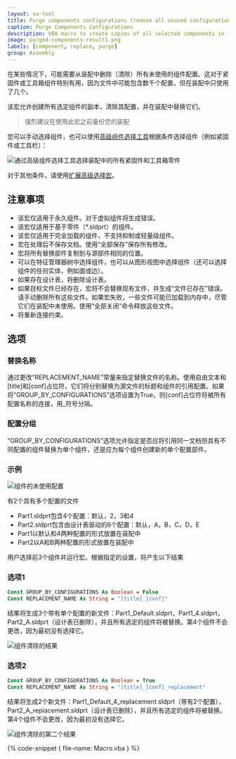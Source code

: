 ```yaml
---
layout: sw-tool
title: Purge components configurations (remove all unused configurations) from SOLIDWORKS assembly
caption: Purge Components Configurations
description: VBA macro to create copies of all selected components in the assembly and purge configurations in each of them
image: purged-components-result1.png
labels: [component, replace, purge]
group: Assembly
---
```

在某些情况下，可能需要从装配中删除（清除）所有未使用的组件配置。这对于紧固件或工具箱组件特别有用，因为文件中可能包含数千个配置，但在装配中只使用了几个。

该宏允许创建所有选定组件的副本，清除其配置，并在装配中替换它们。

> 强烈建议在使用此宏之前备份您的装配

您可以手动选择组件，也可以使用[高级组件选择工具](https://help.solidworks.com/2016/English/SolidWorks/sldworks/c_Advanced_Component_Selection_SWassy.htm)根据条件选择组件（例如紧固件或工具栏）：

![通过高级组件选择工具选择装配中的所有紧固件和工具箱零件](advanced-component-selection.png)

对于其他条件，请使用[扩展高级选择宏](/solidworks-api/document/assembly/components/advanced-selection/)。

## 注意事项

* 该宏仅适用于永久组件。对于虚拟组件将生成错误。
* 该宏仅适用于基于零件（*.sldprt）的组件。
* 该宏仅适用于完全加载的组件，不支持抑制或轻量级组件。
* 宏在处理后不保存文档。使用“全部保存”保存所有修改。
* 宏将所有替换部件复制到与源部件相同的位置。
* 可以在特征管理器树中选择组件，也可以从图形视图中选择组件（还可以选择组件的任何实体，例如面或边）。
* 如果存在设计表，将删除设计表。
* 如果目标文件已经存在，宏将不会替换现有文件，并生成“文件已存在”错误。请手动删除所有这些文件。如果宏失败，一些文件可能已加载到内存中，尽管它们在装配中未使用。使用“全部关闭”命令释放这些文件。
* 将重新连接约束。

## 选项

### 替换名称

通过更改“REPLACEMENT_NAME”常量来指定替换文件的名称。使用自由文本和\[title\]和\[conf\]占位符，它们将分别替换为源文件的标题和组件的引用配置。如果将“GROUP_BY_CONFIGURATIONS”选项设置为True，则\[conf\]占位符将被所有配置名称的连接，用_符号分隔。

### 配置分组

“GROUP_BY_CONFIGURATIONS”选项允许指定是否应将引用同一文档但具有不同配置的组件替换为单个组件，还是应为每个组件创建新的单个配置部件。

### 示例

![组件的未使用配置](components-configurations.png)

有2个具有多个配置的文件

* Part1.sldprt包含4个配置：默认，2，3和4
* Part2.sldprt包含由设计表驱动的6个配置：默认，A，B，C，D，E
* Part1以默认和4两种配置的形式放置在装配中
* Part2以A和B两种配置的形式放置在装配中

用户选择前3个组件并运行宏。根据指定的设置，将产生以下结果

### 选项1

~~~ vb
Const GROUP_BY_CONFIGURATIONS As Boolean = False
Const REPLACEMENT_NAME As String = "[title]_[conf]"
~~~

结果将生成3个带有单个配置的新文件：Part1_Default.sldprt，Part1_4.sldprt，Part2_A.sldprt（设计表已删除），并且所有选定的组件将被替换。第4个组件不会更改，因为最初没有选择它。

![组件清除的结果](purged-components-result1.png)

### 选项2

~~~ vb
Const GROUP_BY_CONFIGURATIONS As Boolean = True
Const REPLACEMENT_NAME As String = "[title]_[conf]_replacement"
~~~

结果将生成2个新文件：Part1_Default_4_replacement.sldprt（带有2个配置），Part2_A_replacement.sldprt（设计表已删除），并且所有选定的组件将被替换。第4个组件不会更改，因为最初没有选择它。

![组件清除的第二个结果](purged-components-result2.png)

{% code-snippet { file-name: Macro.vba } %}